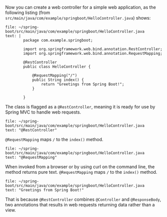 Now you can create a web controller for a simple web application, as the following listing (from `src/main/java/com/example/springboot/HelloController.java`) shows:

```editor:append-lines-to-file
file: ~/spring-boot/src/main/java/com/example/springboot/HelloController.java
text: |
        package com.example.springboot;

        import org.springframework.web.bind.annotation.RestController;
        import org.springframework.web.bind.annotation.RequestMapping;

        @RestController
        public class HelloController {

            @RequestMapping("/")
            public String index() {
                return "Greetings from Spring Boot!";
            }

        }
```


The class is flagged as a `@RestController`, meaning it is ready for use by Spring MVC to handle web requests.
```editor:select-matching-text
file: ~/spring-boot/src/main/java/com/example/springboot/HelloController.java
text: "@RestController"
```


 `@RequestMapping` maps `/` to the `index()` method. 
  ```editor:select-matching-text
file: ~/spring-boot/src/main/java/com/example/springboot/HelloController.java
text: "@RequestMapping"
```
 
When invoked from a browser or by using curl on the command line, the method returns pure text. 
 `@RequestMapping` maps `/` to the `index()` method. 
  ```editor:select-matching-text
file: ~/spring-boot/src/main/java/com/example/springboot/HelloController.java
text: "Greetings from Spring Boot!"
```

That is because `@RestController` combines `@Controller` and `@ResponseBody`, two annotations that results in web requests returning data rather than a view.

